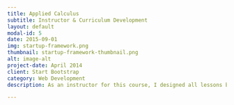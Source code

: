 ```yaml
---
title: Applied Calculus
subtitle: Instructor & Curriculum Development
layout: default
modal-id: 5
date: 2015-09-01
img: startup-framework.png
thumbnail: startup-framework-thumbnail.png
alt: image-alt
project-date: April 2014
client: Start Bootstrap
category: Web Development
description: As an instructor for this course, I designed all lessons based on given curriculum lecturing three days per week; wrote, administered, and graded all exams; and provided tutoring services to undergraduate students enrolled in math classes ranging from college algebra to differential equations. You can see my teaching syllabi here:

---
```

